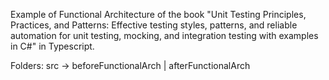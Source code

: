 Example of Functional Architecture of the book "Unit Testing Principles, Practices, and Patterns: Effective testing styles, patterns, and reliable automation for unit testing, mocking, and integration testing with examples in C#" in Typescript.

Folders: src -> beforeFunctionalArch | afterFunctionalArch
